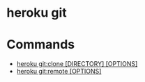 heroku git
==========


# Commands

* [heroku git:clone [DIRECTORY] [OPTIONS]](#gitclone)
* [heroku git:remote [OPTIONS]](#gitremote)
